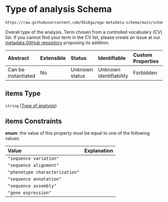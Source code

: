 # Type of analysis Schema

```txt
https://raw.githubusercontent.com/EbiEga/ega-metadata-schema/main/schemas/EGA.analysis.json#/properties/analysis_type_specifications/properties/analysis_types/items
```

Overall type of the analysis. Term chosen from a controlled vocabulary (CV) list. If you cannot find your term in the CV list, please create an issue at our [metadata GitHub repository](https://github.com/EbiEga/ega-metadata-schema/issues/new/choose) proposing its addition.

| Abstract            | Extensible | Status         | Identifiable            | Custom Properties | Additional Properties | Access Restrictions | Defined In                                                                       |
| :------------------ | :--------- | :------------- | :---------------------- | :---------------- | :-------------------- | :------------------ | :------------------------------------------------------------------------------- |
| Can be instantiated | No         | Unknown status | Unknown identifiability | Forbidden         | Allowed               | none                | [EGA.analysis.json\*](../../../schemas/EGA.analysis.json "open original schema") |

## items Type

`string` ([Type of analysis](ega-10-properties-analysis-type-specifications-properties-list-of-analysis-types-type-of-analysis.md))

## items Constraints

**enum**: the value of this property must be equal to one of the following values:

| Value                          | Explanation |
| :----------------------------- | :---------- |
| `"sequence variation"`         |             |
| `"sequence alignment"`         |             |
| `"phenotype characterization"` |             |
| `"sequence annotation"`        |             |
| `"sequence assembly"`          |             |
| `"gene expression"`            |             |
